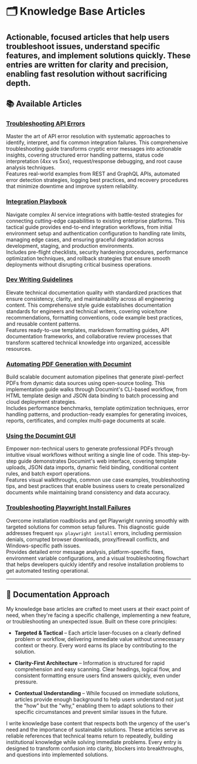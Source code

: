 # 🗂️ Knowledge Base Articles

Actionable, focused articles that help users troubleshoot issues, understand specific features, and implement solutions quickly. These entries are written for clarity and precision, enabling fast resolution without sacrificing depth.
---

## 📚 Available Articles

### **[Troubleshooting API Errors](https://github.com/CRollins6020/CRollins6020/blob/main/Knowledge-Base/troubleshooting-api-errors.md)**  
Master the art of API error resolution with systematic approaches to identify, interpret, and fix common integration failures. This comprehensive troubleshooting guide transforms cryptic error messages into actionable insights, covering structured error handling patterns, status code interpretation (4xx vs 5xx), request/response debugging, and root cause analysis techniques.  
Features real-world examples from REST and GraphQL APIs, automated error detection strategies, logging best practices, and recovery procedures that minimize downtime and improve system reliability.

### **[Integration Playbook](https://github.com/CRollins6020/CRollins6020/blob/main/Knowledge-Base/integration-playbook.md)**  
Navigate complex AI service integrations with battle-tested strategies for connecting cutting-edge capabilities to existing enterprise platforms. This tactical guide provides end-to-end integration workflows, from initial environment setup and authentication configuration to handling rate limits, managing edge cases, and ensuring graceful degradation across development, staging, and production environments.  
Includes pre-flight checklists, security hardening procedures, performance optimization techniques, and rollback strategies that ensure smooth deployments without disrupting critical business operations.

### **[Dev Writing Guidelines](https://github.com/CRollins6020/CRollins6020/blob/main/Knowledge-Base/dev-writing-guidlines.md)**  
Elevate technical documentation quality with standardized practices that ensure consistency, clarity, and maintainability across all engineering content. This comprehensive style guide establishes documentation standards for engineers and technical writers, covering voice/tone recommendations, formatting conventions, code example best practices, and reusable content patterns.  
Features ready-to-use templates, markdown formatting guides, API documentation frameworks, and collaborative review processes that transform scattered technical knowledge into organized, accessible resources.

### **[Automating PDF Generation with Documint](https://github.com/CRollins6020/CRollins6020/blob/main/Knowledge-Base/automating-pdf-generation-with-documint.md)**  
Build scalable document automation pipelines that generate pixel-perfect PDFs from dynamic data sources using open-source tooling. This implementation guide walks through Documint's CLI-based workflow, from HTML template design and JSON data binding to batch processing and cloud deployment strategies.  
Includes performance benchmarks, template optimization techniques, error handling patterns, and production-ready examples for generating invoices, reports, certificates, and complex multi-page documents at scale.

### **[Using the Documint GUI](https://github.com/CRollins6020/CRollins6020/blob/main/Knowledge-Base/using-documint-gui.md)**  
Empower non-technical users to generate professional PDFs through intuitive visual workflows without writing a single line of code. This step-by-step guide demonstrates Documint's web interface, covering template uploads, JSON data imports, dynamic field binding, conditional content rules, and batch export operations.  
Features visual walkthroughs, common use case examples, troubleshooting tips, and best practices that enable business users to create personalized documents while maintaining brand consistency and data accuracy.

### **[Troubleshooting Playwright Install Failures](https://github.com/CRollins6020/CRollins6020/blob/main/Knowledge-Base/troubleshooting-playwright-install-failures.md)**  
Overcome installation roadblocks and get Playwright running smoothly with targeted solutions for common setup failures. This diagnostic guide addresses frequent `npx playwright install` errors, including permission denials, corrupted browser downloads, proxy/firewall conflicts, and Windows-specific path issues.  
Provides detailed error message analysis, platform-specific fixes, environment variable configurations, and a visual troubleshooting flowchart that helps developers quickly identify and resolve installation problems to get automated testing operational.

---
## 🧠 Documentation Approach

My knowledge base articles are crafted to meet users at their exact point of need, when they're facing a specific challenge, implementing a new feature, or troubleshooting an unexpected issue. Built on these core principles:

- **Targeted & Tactical** – Each article laser-focuses on a clearly defined problem or workflow, delivering immediate value without unnecessary context or theory. Every word earns its place by contributing to the solution.

- **Clarity-First Architecture** – Information is structured for rapid comprehension and easy scanning. Clear headings, logical flow, and consistent formatting ensure users find answers quickly, even under pressure.

- **Contextual Understanding** – While focused on immediate solutions, articles provide enough background to help users understand not just the "how" but the "why," enabling them to adapt solutions to their specific circumstances and prevent similar issues in the future.

I write knowledge base content that respects both the urgency of the user's need and the importance of sustainable solutions. These articles serve as reliable references that technical teams return to repeatedly, building institutional knowledge while solving immediate problems. Every entry is designed to transform confusion into clarity, blockers into breakthroughs, and questions into implemented solutions.
